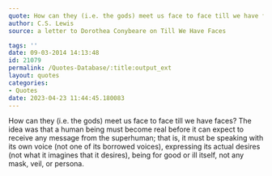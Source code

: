 ```yaml
---
quote: How can they (i.e. the gods) meet us face to face till we have faces? 
author: C.S. Lewis
source: a letter to Dorothea Conybeare on Till We Have Faces

tags: ''
date: 09-03-2014 14:13:48
id: 21079
permalink: /Quotes-Database/:title:output_ext
layout: quotes
categories:
- Quotes
date: 2023-04-23 11:44:45.180083
---
```

How can they (i.e. the gods) meet us face to face till we have faces? The idea was that a human being must become real before it can expect to receive any message from the superhuman; that is, it must be speaking with its own voice (not one of its borrowed voices), expressing its actual desires (not what it imagines that it desires), being for good or ill itself, not any mask, veil, or persona.